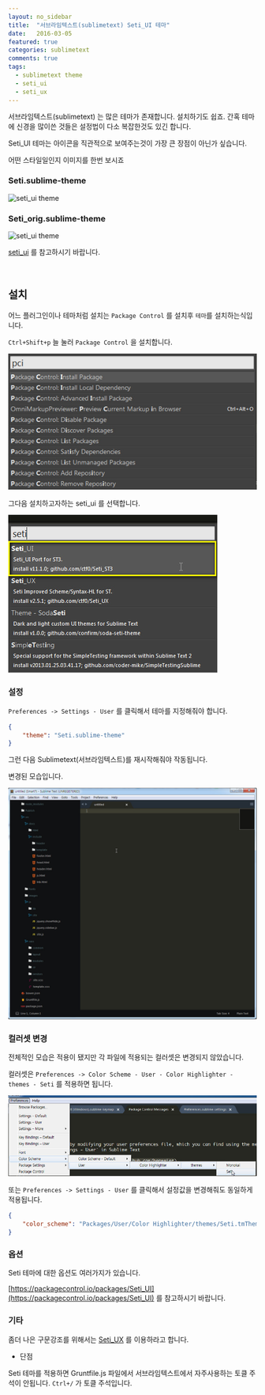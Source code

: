 ```yaml
---
layout: no_sidebar
title:  "서브라임텍스트(sublimetext) Seti_UI 테마"
date:   2016-03-05
featured: true
categories: sublimetext
comments: true
tags:
  - sublimetext theme
  - seti_ui
  - seti_ux
---
```



서브라임텍스트(sublimetext) 는 많은 테마가 존재합니다. 설치하기도 쉽죠. 간혹 테마에 신경을 많이쓴 것들은 설정법이 다소 복잡한것도 있긴 합니다.

Seti_UI 테마는 아이콘을 직관적으로 보여주는것이 가장 큰 장점이 아닌가 싶습니다.

어떤 스타일일인지 이미지를 한번 보시죠

### Seti.sublime-theme
![seti_ui theme](https://packagecontrol.io/readmes/img/acf7dccc25109dc4f6e91afc7e668b3ebd1917ae.png)

### Seti_orig.sublime-theme
![seti_ui theme](https://packagecontrol.io/readmes/img/a71e34c2a47ecd2afd719a2dc9f70e38d2a0d69c.png)


[seti_ui](https://packagecontrol.io/packages/Seti_UI) 를 참고하시기 바랍니다.


<br>

## 설치

어느 플러그인이나 테마처럼 설치는 `Package Control` 를 설치후 `테마`를 설치하는식입니다.

`Ctrl+Shift+p` 늘 눌러 `Package Control` 을 설치합니다.

![package control](/images/sublimetext/demun-003.jpg)


그다음 설치하고자하는 seti_ui 를 선택합니다.

![package control](/images/sublimetext/demun-013.jpg)


### 설정

`Preferences -> Settings - User` 를 클릭해서 테마를 지정해줘야 합니다.


```json
{
	"theme": "Seti.sublime-theme"
}
```


그런 다음 Sublimetext(서브라임텍스트)를 재시작해줘야 작동됩니다.

변경된 모습입니다.

![seti ui](/images/sublimetext/demun-014.jpg)




### 컬러셋 변경

전체적인 모습은 적용이 됐지만 각 파일에 적용되는 컬러셋은 변경되지 않았습니다.

컬러셋은 `Preferences -> Color Scheme - User - Color Highlighter - themes - Seti` 를 적용하면 됩니다.

![seti ui color](/images/sublimetext/demun-015.jpg)

또는 `Preferences -> Settings - User` 를 클릭해서 설정값을 변경해줘도 동일하게 적용됩니다.

```json
{
	"color_scheme": "Packages/User/Color Highlighter/themes/Seti.tmTheme"
}
```





### 옵션

Seti 테마에 대한 옵션도 여러가지가 있습니다.

[https://packagecontrol.io/packages/Seti_UI](https://packagecontrol.io/packages/Seti_UI) 를 참고하시기 바랍니다.



### 기타

좀더 나은 구문강조를 위해서는 [Seti_UX](https://packagecontrol.io/packages/Seti_UX) 를 이용하라고 합니다.


- 단점

Seti 테마를 적용하면 Gruntfile.js 파일에서 서브라임텍스트에서 자주사용하는 토클 주석이 안됩니다.
`Ctrl+/` 가 토클 주석입니다.

